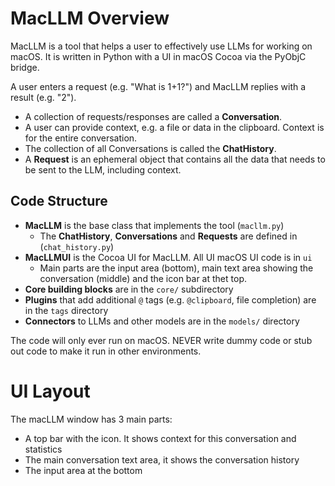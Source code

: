 # MacLLM Overview

MacLLM is a tool that helps a user to effectively use LLMs for working on macOS.
It is written in Python with a UI in macOS Cocoa via the PyObjC bridge.

A user enters a request (e.g. "What is 1+1?") and MacLLM replies with a result (e.g. "2").
- A collection of requests/responses are called a **Conversation**.
- A user can provide context, e.g. a file or data in the clipboard. Context is for the entire conversation.
- The collection of all Conversations is called the **ChatHistory**.
- A **Request** is an ephemeral object that contains all the data that needs to be sent to the LLM, including context.

## Code Structure

- **MacLLM** is the base class that implements the tool (`macllm.py`)
    - The **ChatHistory**, **Conversations** and **Requests** are defined in (`chat_history.py`) 
- **MacLLMUI** is the Cocoa UI for MacLLM. All UI macOS UI code is in `ui` 
    - Main parts are the input area (bottom), main text area showing the conversation (middle) and the icon bar at thet top.
- **Core building blocks** are in the `core/` subdirectory
- **Plugins** that add additional `@` tags (e.g. `@clipboard`, file completion) are in the `tags` directory
- **Connectors** to LLMs and other models are in the `models/` directory

The code will only ever run on macOS. NEVER write dummy code or stub out code to make it run in other environments.

# UI Layout

The macLLM window has 3 main parts:
- A top bar with the icon. It shows context for this conversation and statistics
- The main conversation text area, it shows the conversation history
- The input area at the bottom
